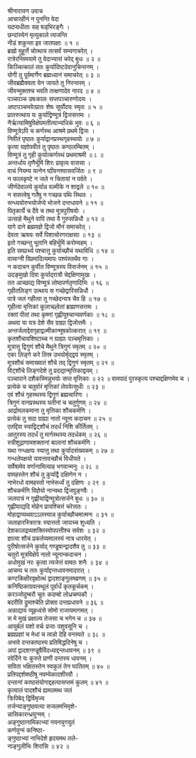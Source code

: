 श्रीनारायण उवाच  
आचारहीनं न पुनन्ति वेदा  
     यदप्यधीताः सह षड्‌भिरङ्‌गैः ।  
छन्दांस्येनं मृत्युकाले त्यजन्ति  
     नीडं शकुन्ता इव जातपक्षाः ॥ १ ॥  
ब्राह्मे मुहूर्त्ते चोत्थाय तत्सर्वं सम्यगाचरेत् ।  
रात्रेरन्तिमयामे तु वेदाभ्यासं चरेद्‌ बुधः ॥ २ ॥  
किञ्चित्कालं ततः कुर्यादिष्टदेवानुचिन्तनम् ।  
योगी तु पूर्वमार्गेण ब्रह्मध्यानं समाचरेत् ॥ ३ ॥  
जीवब्रह्मैक्यता येन जायते तु निरन्तरम् ।  
जीवन्मुक्तश्च भवति तत्क्षणादेव नारद ॥ ४ ॥  
पञ्चपञ्च उषःकालः सप्तपञ्चारुणोदयः ।  
अष्टपञ्चभवेत्प्रातः शेषः सूर्योदयः स्मृतः ॥ ५ ॥  
प्रातरुत्थाय यः कुर्याद्विण्मूत्रं द्विजसत्तमः ।  
नैर्ऋत्यामिषुविक्षेपमतीत्याभ्यधिकं भुवः ॥ ६ ॥  
विण्मूत्रेऽपि च कर्णस्थ आश्रमे प्रथमे द्विजः ।  
निवीतं पृष्ठतः कुर्याद्वानप्रस्थगृहस्थयोः ॥ ७ ॥  
कृत्वा यज्ञोपवीतं तु पृष्ठतः कण्ठलम्बितम् ।  
विण्मूत्रं तु गृही कुर्यात्कर्णस्थं प्रथमाश्रमी ॥ ८ ॥  
अन्तर्धाय तृणैर्भूमिं शिरः प्रावृत्य वाससा ।  
वाचं नियम्य यत्नेन ष्ठीवनश्वासवर्जितः ॥ ९ ॥  
न फालकृष्टे न जले न चितायां न पर्वते ।  
जीर्णदेवालये कुर्यान्न वल्मीके न शाद्वले ॥ १० ॥  
न ससत्त्वेषु गर्तेषु न गच्छन्न पथि स्थितः ।  
सन्ध्ययोरुभयोर्जप्ये भोजने दन्तधावने ॥ ११ ॥  
पितृकार्ये च दैवे च तथा मूत्रपुरीषयोः ।  
उत्साहे मैथुने वापि तथा वै गुरुसन्निधौ ॥ १२ ॥  
यागे दाने ब्रह्मयज्ञे द्विजो मौनं समाचरेत् ।  
देवता ऋषयः सर्वे पिशाचोरगराक्षसाः ॥ १३ ॥  
इतो गच्छन्तु भूतानि बहिर्भूमिं करोम्यहम् ।  
इति सम्प्रार्थ्य पश्चात्तु कुर्याच्छौचं यथाविधि ॥ १४ ॥  
वाय्वग्नी विप्रमादित्यमापः पश्यंस्तथैव गाः ।  
न कदाचन कुर्वीत विण्मूत्रस्य विसर्जनम् ॥ १५ ॥  
उदङ्‌मुखो दिवा कुर्याद्‌रात्रौ चेद्दक्षिणामुखः ।  
तत आच्छाद्य विण्मूत्रं लोष्ठपर्णतृणादिभिः ॥ १६ ॥  
गृहीतलिङ्‌ग उत्थाय स गच्छेद्वारिसन्निधौ ।  
पात्रे जलं गहीत्वा तु गच्छेदन्यत्र चैव हि ॥ १७ ॥  
गृहीत्वा मृत्तिकां कूलाच्छ्वेतां ब्राह्मणसत्तमः ।  
रक्तां पीतां तथा कृष्णां गृह्णीयुश्चान्यवर्णकाः ॥ १८ ॥  
अथवा या यत्र देशे सैव ग्राह्या द्विजोत्तमैः ।  
अन्तर्जलाद्देवगृहाद्वल्मीकान्मूषकोत्करात् ॥ १९ ॥  
कृतशौचावशिष्टाच्च न ग्राह्याः पञ्चमृत्तिकाः ।  
मूत्रात्तु द्विगुणं शौचे मैथुने त्रिगुणं स्मृतम् ॥ २० ॥  
एका लिङ्‌गे करे तिस्र उभयोर्मृद्द्वयं स्मृतम् ।  
मूत्रशौचं समाख्यातं शौचे तद्‌ द्विगुणं स्मृतम् ॥ २१ ॥  
विट्शौचे लिङ्‌गदेशे तु प्रदद्यान्मृत्तिकाद्वयम् ।  
पञ्चापाने दशैकस्मिन्नुभयोः सप्त मृत्तिकाः ॥ २२ ॥
वामपादं पुरस्कृत्य पश्चाद्दक्षिणमेव च ।  
प्रत्येकं च चतुर्वारं मृत्तिकां लेपयेत्सुधीः ॥ २३ ॥  
एवं शौचं गृहस्थस्य द्विगुणं ब्रह्मचारिणः ।  
त्रिगुणं वानप्रस्थस्य यतीनां च चतुर्गुणम् ॥ २४ ॥  
आर्द्रामलकमाना तु मृत्तिका शौचकर्मणि ।  
प्रत्येकं तु सदा ग्राह्या नातो न्यूना कदाचन ॥ २५ ॥  
एतद्दिवा स्याद्विट्शौचं तदर्धं निशि कीर्तितम् ।  
आतुरस्य तदर्धं तु मार्गस्थस्य तदर्धकम् ॥ २६ ॥  
स्त्रीशूद्राणामशक्तानां बालानां शौचकर्मणि ।  
यथा गन्धक्षयः स्यात्तु तथा कुर्यादसंख्यकम् ॥ २७ ॥  
गन्धलेपक्षयो यावत्तावच्छौचं विधीयते ।  
सर्वेषामेव वर्णानामित्याह भगवान्मनुः ॥ २८ ॥  
वामहस्तेन शौचं तु कुर्याद्वै दक्षिणेन न ।  
नाभेरधो वामहस्तो नाभेरूर्ध्वं तु दक्षिणः ॥ २९ ॥  
शौचकर्मणि विज्ञेयो नान्यथा द्विजपुङ्‌गवैः ।  
जलपात्रं न गृह्णीयाद्विण्मूत्रोत्सर्जने बुधः ॥ ३० ॥  
गृह्णीयाद्यदि मोहेन प्रायश्चित्तं चरेत्ततः ।  
मोहाद्वाप्यथवाऽऽलस्यान्न कुर्याच्छौचमात्मनः ॥ ३१ ॥  
जलाहारस्त्रिरात्रः स्यात्ततो जापाच्च शुध्यति ।  
देशकालद्रव्यशक्तिस्वोपपत्तीश्च सर्वशः ॥ ३२ ॥  
ज्ञात्वा शौचं प्रकर्तव्यमालस्यं नात्र धारयेत् ।  
पुरीषोत्सर्जने कुर्याद्‌ गण्डूषान्द्वादशैव तु ॥ ३३ ॥  
चतुरो मूत्रविक्षेपे नातो न्यूनान्कदाचन ।  
अधोमुखं नरः कृत्वा त्यजेत्तं वामतः शनैः ॥ ३४ ॥  
आचम्य च ततः कुर्याद्दन्तधावनमादरात् ।  
कण्टकिक्षीरवृक्षोत्थं द्वादशाङ्‌गुलमव्रणम् ॥ ३५ ॥  
कनिष्ठिकाग्रवत्स्थूलं पूर्वार्धे कृतकूर्चकम् ।  
करञ्जोदुम्बरौ चूतः कदम्बो लोध्रचम्पकौ ।  
बदरीति द्रुमाश्चेति प्रोक्ता दन्तप्रधावने ॥ ३६ ॥  
अन्नाद्याय व्यूहध्वंसे सोमो राजायमागमत् ।  
स मे मुखं प्रक्षाल्य तेजसा च भगेन च ॥ ३७ ॥  
आयुर्बलं यशो वर्चः प्रजाः पशुवसूनि च ।  
ब्रह्मप्रज्ञां च मेधां च त्वन्नो देहि वनस्पते ॥ ३८ ॥  
अभावे दन्तकाष्ठस्य प्रतिषिद्धदिनेषु च ।  
अपां द्वादशगण्डूषैर्विदध्याद्दन्तधावनम् ॥ ३९ ॥  
रवेर्दिने यः कुरुते प्राणी दन्तस्य धावनम् ।  
सविता भक्षितस्तेन स्वकुलं तेन घातितम् ॥ ४० ॥  
प्रतिपद्दर्शषष्ठीषु नवम्येकादशीरवौ ।  
दन्तानां काष्ठसंयोगाद्दहत्यासप्तमं कुलम् ॥ ४१ ॥  
कृत्वालं पादशौचं ह्यमलमथ जलं  
     त्रिःपिबेद्‌ द्विर्विमृज्य  
तर्जन्याङ्‌गुष्ठवत्या सजलमभिमृशे-  
     न्नासिकारन्ध्रयुग्मम् ।  
अङ्‌गुष्ठानामिकाभ्यां नयनयुगयुतं  
     कर्णयुग्मं कनिष्ठा-  
ङ्‌गुष्ठाभ्यां नाभिदेशे हृदयमथ तले-  
     नाङ्‌गुलीभिः शिरांसि ॥ ४२ ॥

